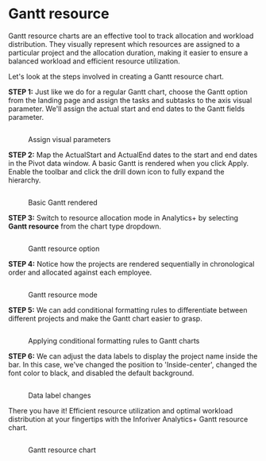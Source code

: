 # Gantt resource

Gantt resource charts are an effective tool to track allocation and workload distribution. They visually represent which resources are assigned to a particular project and the allocation duration, making it easier to ensure a balanced workload and efficient resource utilization.&#x20;

Let's look at the steps involved in creating a Gantt resource chart.

**STEP 1:** Just like we do for a regular Gantt chart, choose the Gantt option from the landing page and assign the tasks and subtasks to the axis visual parameter. We'll assign the actual start and end dates to the Gantt fields parameter.&#x20;

<figure><img src="../.gitbook/assets/image (39).png" alt=""><figcaption><p>Assign visual parameters</p></figcaption></figure>

**STEP 2:** Map the ActualStart and ActualEnd dates to the start and end dates in the Pivot data window. A basic Gantt is rendered when you click Apply. Enable the toolbar and click the drill down icon to fully expand the hierarchy.

<figure><img src="../.gitbook/assets/image (41).png" alt=""><figcaption><p>Basic Gantt rendered</p></figcaption></figure>

**STEP 3:** Switch to resource allocation mode in Analytics+ by selecting **Gantt resource** from the chart type dropdown.

<figure><img src="../.gitbook/assets/image (42).png" alt=""><figcaption><p>Gantt resource option</p></figcaption></figure>

**STEP 4:** Notice how the projects are rendered sequentially in chronological order and allocated against each employee.&#x20;

<figure><img src="../.gitbook/assets/image (43).png" alt=""><figcaption><p>Gantt resource mode</p></figcaption></figure>

**STEP 5:** We can add conditional formatting rules to differentiate between different projects and make the Gantt chart easier to grasp.

<figure><img src="../.gitbook/assets/image (44).png" alt=""><figcaption><p>Applying conditional formatting rules to Gantt charts</p></figcaption></figure>

**STEP 6:** We can adjust the data labels to display the project name inside the bar. In this case, we've changed the position to 'Inside-center', changed the font color to black, and disabled the default background.

<figure><img src="../.gitbook/assets/image (45).png" alt=""><figcaption><p>Data label changes</p></figcaption></figure>

There you have it! Efficient resource utilization and optimal workload distribution at your fingertips with the Inforiver Analytics+ Gantt resource chart.

<figure><img src="../.gitbook/assets/image (46).png" alt=""><figcaption><p>Gantt resource chart</p></figcaption></figure>

